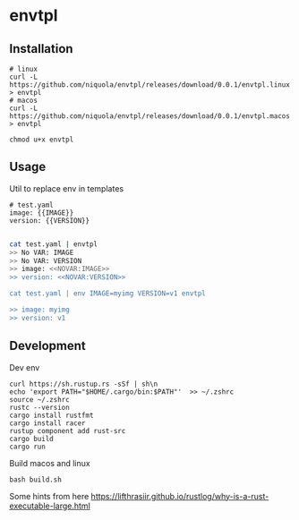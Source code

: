 # envtpl

## Installation

```
# linux
curl -L https://github.com/niquola/envtpl/releases/download/0.0.1/envtpl.linux > envtpl
# macos
curl -L https://github.com/niquola/envtpl/releases/download/0.0.1/envtpl.macos > envtpl

chmod u+x envtpl
```

## Usage

Util to replace env in templates

```
# test.yaml
image: {{IMAGE}}
version: {{VERSION}}

```

```bash

cat test.yaml | envtpl
>> No VAR: IMAGE
>> No VAR: VERSION
>> image: <<NOVAR:IMAGE>>
>> version: <<NOVAR:VERSION>>

cat test.yaml | env IMAGE=myimg VERSION=v1 envtpl

>> image: myimg
>> version: v1
```





## Development

Dev env

```
curl https://sh.rustup.rs -sSf | sh\n
echo 'export PATH="$HOME/.cargo/bin:$PATH"'  >> ~/.zshrc
source ~/.zshrc
rustc --version
cargo install rustfmt
cargo install racer
rustup component add rust-src
cargo build
cargo run

```

Build macos and linux

```
bash build.sh

```


Some hints from here https://lifthrasiir.github.io/rustlog/why-is-a-rust-executable-large.html
